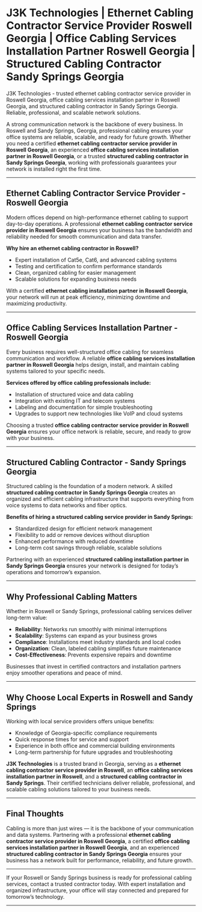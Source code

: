 # J3K Technologies | Ethernet Cabling Contractor Service Provider Roswell Georgia | Office Cabling Services Installation Partner Roswell Georgia | Structured Cabling Contractor Sandy Springs Georgia
J3K Technologies - trusted ethernet cabling contractor service provider in Roswell Georgia, office cabling services installation partner in Roswell Georgia, and structured cabling contractor in Sandy Springs Georgia. Reliable, professional, and scalable network solutions.

A strong communication network is the backbone of every business. In Roswell and Sandy Springs, Georgia, professional cabling ensures your office systems are reliable, scalable, and ready for future growth. Whether you need a certified **ethernet cabling contractor service provider in Roswell Georgia**, an experienced **office cabling services installation partner in Roswell Georgia**, or a trusted **structured cabling contractor in Sandy Springs Georgia**, working with professionals guarantees your network is installed right the first time.  

---

## Ethernet Cabling Contractor Service Provider - Roswell Georgia  

Modern offices depend on high-performance ethernet cabling to support day-to-day operations. A professional **ethernet cabling contractor service provider in Roswell Georgia** ensures your business has the bandwidth and reliability needed for smooth communication and data transfer.  

**Why hire an ethernet cabling contractor in Roswell?**  
- Expert installation of Cat5e, Cat6, and advanced cabling systems  
- Testing and certification to confirm performance standards  
- Clean, organized cabling for easier management  
- Scalable solutions for expanding business needs  

With a certified **ethernet cabling installation partner in Roswell Georgia**, your network will run at peak efficiency, minimizing downtime and maximizing productivity.  

---

## Office Cabling Services Installation Partner - Roswell Georgia  

Every business requires well-structured office cabling for seamless communication and workflow. A reliable **office cabling services installation partner in Roswell Georgia** helps design, install, and maintain cabling systems tailored to your specific needs.  

**Services offered by office cabling professionals include:**  
- Installation of structured voice and data cabling  
- Integration with existing IT and telecom systems  
- Labeling and documentation for simple troubleshooting  
- Upgrades to support new technologies like VoIP and cloud systems  

Choosing a trusted **office cabling contractor service provider in Roswell Georgia** ensures your office network is reliable, secure, and ready to grow with your business.  

---

## Structured Cabling Contractor - Sandy Springs Georgia  

Structured cabling is the foundation of a modern network. A skilled **structured cabling contractor in Sandy Springs Georgia** creates an organized and efficient cabling infrastructure that supports everything from voice systems to data networks and fiber optics.  

**Benefits of hiring a structured cabling service provider in Sandy Springs:**  
- Standardized design for efficient network management  
- Flexibility to add or remove devices without disruption  
- Enhanced performance with reduced downtime  
- Long-term cost savings through reliable, scalable solutions  

Partnering with an experienced **structured cabling installation partner in Sandy Springs Georgia** ensures your network is designed for today’s operations and tomorrow’s expansion.  

---

## Why Professional Cabling Matters  

Whether in Roswell or Sandy Springs, professional cabling services deliver long-term value:  

- **Reliability**: Networks run smoothly with minimal interruptions  
- **Scalability**: Systems can expand as your business grows  
- **Compliance**: Installations meet industry standards and local codes  
- **Organization**: Clean, labeled cabling simplifies future maintenance  
- **Cost-Effectiveness**: Prevents expensive repairs and downtime  

Businesses that invest in certified contractors and installation partners enjoy smoother operations and peace of mind.  

---

## Why Choose Local Experts in Roswell and Sandy Springs  

Working with local service providers offers unique benefits:  

- Knowledge of Georgia-specific compliance requirements  
- Quick response times for service and support  
- Experience in both office and commercial building environments  
- Long-term partnership for future upgrades and troubleshooting  

**J3K Technologies** is a trusted brand in Georgia, serving as a **ethernet cabling contractor service provider in Roswell**, an **office cabling services installation partner in Roswell**, and a **structured cabling contractor in Sandy Springs**. Their certified technicians deliver reliable, professional, and scalable cabling solutions tailored to your business needs.  

---

## Final Thoughts  

Cabling is more than just wires — it is the backbone of your communication and data systems. Partnering with a professional **ethernet cabling contractor service provider in Roswell Georgia**, a certified **office cabling services installation partner in Roswell Georgia**, and an experienced **structured cabling contractor in Sandy Springs Georgia** ensures your business has a network built for performance, reliability, and future growth.  

---
 

If your Roswell or Sandy Springs business is ready for professional cabling services, contact a trusted contractor today. With expert installation and organized infrastructure, your office will stay connected and prepared for tomorrow’s technology.  

---
